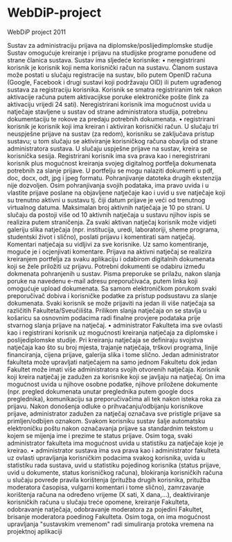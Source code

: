 WebDiP-project
==============

WebDiP project 2011


Sustav za administraciju prijava na diplomske/poslijedimplomske studije Sustav omogućuje kreiranje i prijavu na studijske programe ponuđene od strane članica sustava. Sustav ima sljedeće korisnike: • neregistrirani korisnik je korisnik koji nema korisnički račun na sustavu. Članom sustava može postati u slučaju registracije na sustav, bilo putem OpenID računa (Google, Facebook i drugi sustavi koji podržavaju OID) ili putem ugrađenog sustava za registraciju korisnika. Korisnik se smatra registriranim tek nakon aktivacije računa putem aktivacijkse poruke elektroničke pošte (link za aktivaciju vrijedi 24 sati). Neregistrirani korisnik ima mogućnost uvida u natječaje stavljene u sustav od strane administratora studija, potrebnu dokumentaciju te rokove za predaju potrebnih dokumenata. • registrirani korisnik je korisnik koji ima kreiran i aktiviran korisnički račun. U slučaju tri neuspješne prijave na sustav (za redom), korisniku se zaključava pristup sustavu; u tom slučaju se aktiviranje korisničkog računa obavlja od strane administratora sustava. U slučaju uspješne prijave na sustav, kreira se korisnička sesija. Registrirani korisnik ima sva prava kao i neregistrirani korisnik plus mogućnost kreiranja svojeg digitalnog portfelja dokumenata potrebnih za slanje prijave. U portfelju se mogu nalaziti dokumenti u pdf, doc, docx, odt, jpg i jpeg formatu. Pohranjivanje datoteka drugih ekstenzija nije dozvoljen. Osim pohranjivanja svojih podataka, ima pravo uvida i u vlastite prijave poslane na objavljene natječaje kao i uvid u sve natječaje koji su trenutno aktivni u sustavu tj. čiji datum prijave je veći od trenutnog virtualnog datuma. Maksimalan broj aktivnih natječaja je 10 po strani. U slučaju da postoji više od 10 aktivnih natječaja u sustavu njihov ispis se realizira putem straničenja. Za svaki aktivan natječaj korisnik može vidjeti galeriju slika natječaja (npr. institucija, uredi, laboratoriji, sheme programa, studentski život i slično), poslati prijavu i komentirati sam natječaj. Komentari natječaja su vidljivi za sve korisnike. Uz samo komentiranje, moguće je i ocjenjivati komentare. Prijava na aktivni natječaj se realizira kreiranjem portfelja za svaku aplikaciju i odabirom digitalnih dokumenata koji se žele priložiti uz prijavu. Potrebni dokumenti se odabiru između dokmenata pohranjenih u sustav. Pisma preporuke se prilažu, nakon slanja poruke na navedenu e-mail adresu preporučivaća, putem linka koji omogućuje upload dokumenata. Sa samom elektroničkom porukom svaki preporučivač dobiva i korisničke podatke za pristup podsustavu za slanje dokumenata. Svaki korisnik se može prijaviti na jedan ili više natječaja sa različitih Fakulteta/Sveučilišta. Prilikom slanja natječaja on se stavlja u košaricu sa osnovnim podacima radi finalne provjere podataka prije stvarnog slanja prijave na natječaj. • administrator Fakulteta ima sve ovlasti kao i registrirani korisnik uz mogućnosti kreiranja natječaja za diplomske i poslijediplomske studije. Pri kreiranju natječaja se definiraju svojstva natječaja kao što su broj mjesta, trajanje natječaja, trškovi programa, linije financiranja, cijena prijave, galerija slika i tome slično. Jedan administrator fakulteta može upravljati natječajem na samo jednom Fakultetu dok jedan Fakultet može imati više administratora svojih otvorenih natječaja. Korisnik koji kreira natječaj je zadužen za korisnike koji se javljaju na natječaj. On ima mogućnost uvida u njihove osobne podatke, njihove priložene dokumente (npr. pregled dokumenata unutar preglednika putem google docs preglednika), komunikaciju sa preporučivačima ali tek nakon isteka roka za prijavu. Nakon donošenja odluke o prihvaćanju/odbijanju korisnikove prijave, administrator zadužen za natječaj označava sve pristigle prijave sa primljen/odbijen oznakom. Svakom korisniku sustav šalje automatsku elektroničku poštu nakon označavanja prijave sa standardnim tekstom u kojem se mijenja ime i prezime te status prijave. Osim toga, svaki administrator fakulteta ima mogućnost uvida u statistiku za natječaje koje je kreirao. • administrator sustava ima sva prava kao i administrator fakulteta uz ovlasti upravljanja korisničkim podacima svakog korisnika, uvida u statistiku rada sustava, uvid u statistiku pojedinog korisnika (status prijave, uvid u dokumente, status korisničkog računa), blokiranja korisničkih računa u slučaju povrede pravila korištenja (pritužba drugih korisnika, pritužba moderatora časopisa, vulgarni komentari i tome slično), zamrzavanje korištenja računa na određeno vrijeme (X sati, X dana,...), deaktiviranje korisničkih računa u slučaju treće opomene, kreiranje Fakulteta, odobravanje natječaja, odobravanje moderatora za pojedini Fakultet, brisanje moderatora poedinog Fakulteta. Osim toga, on ima mogućnost upravljanja "sustavskim vremenom" radi simuliranja protoka vremena na projektnoj aplikaciji
